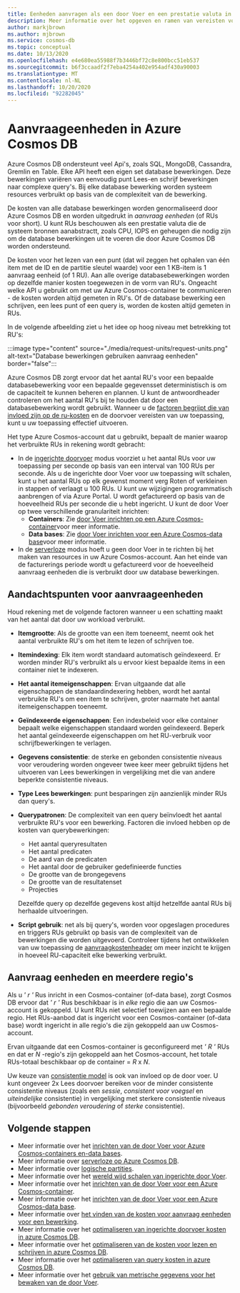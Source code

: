 ```yaml
---
title: Eenheden aanvragen als een door Voer en een prestatie valuta in Azure Cosmos DB
description: Meer informatie over het opgeven en ramen van vereisten voor aanvraag eenheden in Azure Cosmos DB
author: markjbrown
ms.author: mjbrown
ms.service: cosmos-db
ms.topic: conceptual
ms.date: 10/13/2020
ms.openlocfilehash: e4e680ea55988f7b3446bf72c8e800bcc51eb537
ms.sourcegitcommit: b6f3ccaadf2f7eba4254a402e954adf430a90003
ms.translationtype: MT
ms.contentlocale: nl-NL
ms.lasthandoff: 10/20/2020
ms.locfileid: "92282045"
---
```

# <a name="request-units-in-azure-cosmos-db"></a>Aanvraageenheden in Azure Cosmos DB

Azure Cosmos DB ondersteunt veel Api's, zoals SQL, MongoDB, Cassandra, Gremlin en Table. Elke API heeft een eigen set database bewerkingen. Deze bewerkingen variëren van eenvoudig punt Lees-en schrijf bewerkingen naar complexe query's. Bij elke database bewerking worden systeem resources verbruikt op basis van de complexiteit van de bewerking.

De kosten van alle database bewerkingen worden genormaliseerd door Azure Cosmos DB en worden uitgedrukt in *aanvraag eenheden* (of RUs voor short). U kunt RUs beschouwen als een prestatie valuta die de systeem bronnen aanabstractt, zoals CPU, IOPS en geheugen die nodig zijn om de database bewerkingen uit te voeren die door Azure Cosmos DB worden ondersteund.

De kosten voor het lezen van een punt (dat wil zeggen het ophalen van één item met de ID en de partitie sleutel waarde) voor een 1 KB-item is 1 aanvraag eenheid (of 1 RU). Aan alle overige databasebewerkingen worden op dezelfde manier kosten toegewezen in de vorm van RU's. Ongeacht welke API u gebruikt om met uw Azure Cosmos-container te communiceren - de kosten worden altijd gemeten in RU's. Of de database bewerking een schrijven, een lees punt of een query is, worden de kosten altijd gemeten in RUs.

In de volgende afbeelding ziet u het idee op hoog niveau met betrekking tot RU's:

:::image type="content" source="./media/request-units/request-units.png" alt-text="Database bewerkingen gebruiken aanvraag eenheden" border="false":::

Azure Cosmos DB zorgt ervoor dat het aantal RU's voor een bepaalde databasebewerking voor een bepaalde gegevensset deterministisch is om de capaciteit te kunnen beheren en plannen. U kunt de antwoordheader controleren om het aantal RU's bij te houden dat door een databasebewerking wordt gebruikt. Wanneer u de [factoren begrijpt die van invloed zijn op de ru-kosten](request-units.md#request-unit-considerations) en de doorvoer vereisten van uw toepassing, kunt u uw toepassing effectief uitvoeren.

Het type Azure Cosmos-account dat u gebruikt, bepaalt de manier waarop het verbruikte RUs in rekening wordt gebracht:

- In de [ingerichte doorvoer](set-throughput.md) modus voorziet u het aantal RUs voor uw toepassing per seconde op basis van een interval van 100 RUs per seconde. Als u de ingerichte door Voer voor uw toepassing wilt schalen, kunt u het aantal RUs op elk gewenst moment verg Roten of verkleinen in stappen of verlaagt u 100 RUs. U kunt uw wijzigingen programmatisch aanbrengen of via Azure Portal. U wordt gefactureerd op basis van de hoeveelheid RUs per seconde die u hebt ingericht. U kunt de door Voer op twee verschillende granulariteit inrichten:
  - **Containers**: Zie [door Voer inrichten op een Azure Cosmos-container](how-to-provision-container-throughput.md)voor meer informatie.
  - **Data bases**: Zie [door Voer inrichten voor een Azure Cosmos-data base](how-to-provision-database-throughput.md)voor meer informatie.
- In de [serverloze](serverless.md) modus hoeft u geen door Voer in te richten bij het maken van resources in uw Azure Cosmos-account. Aan het einde van de facturerings periode wordt u gefactureerd voor de hoeveelheid aanvraag eenheden die is verbruikt door uw database bewerkingen.

## <a name="request-unit-considerations"></a>Aandachtspunten voor aanvraageenheden

Houd rekening met de volgende factoren wanneer u een schatting maakt van het aantal dat door uw workload verbruikt.

- **Itemgrootte**: Als de grootte van een item toeneemt, neemt ook het aantal verbruikte RU's om het item te lezen of schrijven toe.

- **Itemindexing**: Elk item wordt standaard automatisch geïndexeerd. Er worden minder RU's verbruikt als u ervoor kiest bepaalde items in een container niet te indexeren.

- **Het aantal itemeigenschappen**: Ervan uitgaande dat alle eigenschappen de standaardindexering hebben, wordt het aantal verbruikte RU's om een item te schrijven, groter naarmate het aantal itemeigenschappen toeneemt.

- **Geïndexeerde eigenschappen**: Een indexbeleid voor elke container bepaalt welke eigenschappen standaard worden geïndexeerd. Beperk het aantal geïndexeerde eigenschappen om het RU-verbruik voor schrijfbewerkingen te verlagen.

- **Gegevens consistentie**: de sterke en gebonden consistentie niveaus voor veroudering worden ongeveer twee keer meer gebruikt tijdens het uitvoeren van Lees bewerkingen in vergelijking met die van andere beperkte consistentie niveaus.

- **Type Lees bewerkingen**: punt besparingen zijn aanzienlijk minder RUs dan query's.

- **Querypatronen**: De complexiteit van een query beïnvloedt het aantal verbruikte RU's voor een bewerking. Factoren die invloed hebben op de kosten van querybewerkingen: 

  - Het aantal queryresultaten
  - Het aantal predicaten
  - De aard van de predicaten
  - Het aantal door de gebruiker gedefinieerde functies
  - De grootte van de brongegevens
  - De grootte van de resultatenset
  - Projecties

  Dezelfde query op dezelfde gegevens kost altijd hetzelfde aantal RUs bij herhaalde uitvoeringen.

- **Script gebruik**: net als bij query's, worden voor opgeslagen procedures en triggers RUs gebruikt op basis van de complexiteit van de bewerkingen die worden uitgevoerd. Controleer tijdens het ontwikkelen van uw toepassing de [aanvraagkostenheader](optimize-cost-queries.md#evaluate-request-unit-charge-for-a-query) om meer inzicht te krijgen in hoeveel RU-capaciteit elke bewerking verbruikt.

## <a name="request-units-and-multiple-regions"></a>Aanvraag eenheden en meerdere regio's

Als u *' r '* Rus inricht in een Cosmos-container (of-data base), zorgt Cosmos DB ervoor dat *' r '* Rus beschikbaar is in *elke* regio die aan uw Cosmos-account is gekoppeld. U kunt RUs niet selectief toewijzen aan een bepaalde regio. Het RUs-aanbod dat is ingericht voor een Cosmos-container (of-data base) wordt ingericht in alle regio's die zijn gekoppeld aan uw Cosmos-account.

Ervan uitgaande dat een Cosmos-container is geconfigureerd met *' R '* RUs en dat er *N* -regio's zijn gekoppeld aan het Cosmos-account, het totale RUs-totaal beschikbaar op de container = *R* x *N*.

Uw keuze van [consistentie model](consistency-levels.md) is ook van invloed op de door voer. U kunt ongeveer 2x Lees doorvoer bereiken voor de minder consistente consistentie niveaus (zoals een *sessie*, *consistent voor voegsel* en *uiteindelijke* consistentie) in vergelijking met sterkere consistentie niveaus (bijvoorbeeld *gebonden veroudering* of *sterke* consistentie).

## <a name="next-steps"></a>Volgende stappen

- Meer informatie over het [inrichten van de door Voer voor Azure Cosmos-containers en-data bases](set-throughput.md).
- Meer informatie over [serverloze op Azure Cosmos DB](serverless.md).
- Meer informatie over [logische partities](partition-data.md).
- Meer informatie over het [wereld wijd schalen van ingerichte door Voer](scaling-throughput.md).
- Meer informatie over het [inrichten van de door Voer voor een Azure Cosmos-container](how-to-provision-container-throughput.md).
- Meer informatie over het [inrichten van de door Voer voor een Azure Cosmos-data base](how-to-provision-database-throughput.md).
- Meer informatie over [het vinden van de kosten voor aanvraag eenheden voor een bewerking](find-request-unit-charge.md).
- Meer informatie over het [optimaliseren van ingerichte doorvoer kosten in azure Cosmos DB](optimize-cost-throughput.md).
- Meer informatie over het [optimaliseren van de kosten voor lezen en schrijven in azure Cosmos DB](optimize-cost-reads-writes.md).
- Meer informatie over het [optimaliseren van query kosten in azure Cosmos DB](optimize-cost-queries.md).
- Meer informatie over het [gebruik van metrische gegevens voor het bewaken van de door Voer](use-metrics.md).
